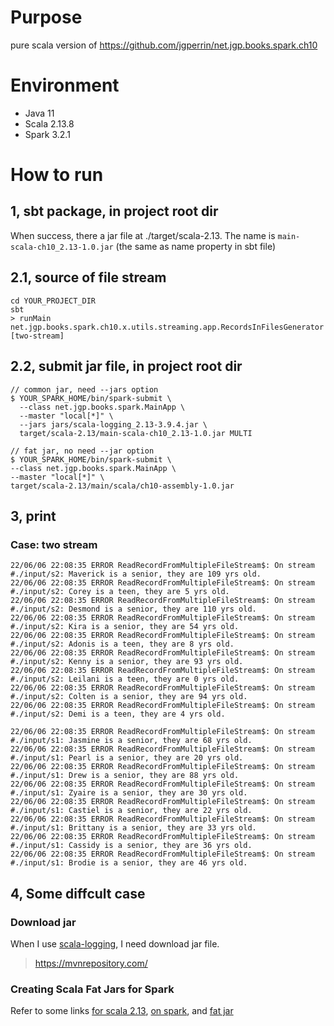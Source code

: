 # Purpose
pure scala version of https://github.com/jgperrin/net.jgp.books.spark.ch10

# Environment
- Java 11
- Scala 2.13.8
- Spark 3.2.1

# How to run
## 1, sbt package, in project root dir
When success, there a jar file at ./target/scala-2.13. The name is `main-scala-ch10_2.13-1.0.jar` (the same as name property in sbt file)

## 2.1, source of file stream
```
cd YOUR_PROJECT_DIR
sbt
> runMain net.jgp.books.spark.ch10.x.utils.streaming.app.RecordsInFilesGenerator [two-stream]
```

## 2.2, submit jar file, in project root dir
```
// common jar, need --jars option
$ YOUR_SPARK_HOME/bin/spark-submit \
  --class net.jgp.books.spark.MainApp \
  --master "local[*]" \
  --jars jars/scala-logging_2.13-3.9.4.jar \
  target/scala-2.13/main-scala-ch10_2.13-1.0.jar MULTI

// fat jar, no need --jar option
$ YOUR_SPARK_HOME/bin/spark-submit \
--class net.jgp.books.spark.MainApp \
--master "local[*]" \
target/scala-2.13/main/scala/ch10-assembly-1.0.jar
```

## 3, print

### Case: two stream
```
22/06/06 22:08:35 ERROR ReadRecordFromMultipleFileStream$: On stream #./input/s2: Maverick is a senior, they are 109 yrs old.
22/06/06 22:08:35 ERROR ReadRecordFromMultipleFileStream$: On stream #./input/s2: Corey is a teen, they are 5 yrs old.
22/06/06 22:08:35 ERROR ReadRecordFromMultipleFileStream$: On stream #./input/s2: Desmond is a senior, they are 110 yrs old.
22/06/06 22:08:35 ERROR ReadRecordFromMultipleFileStream$: On stream #./input/s2: Kira is a senior, they are 54 yrs old.
22/06/06 22:08:35 ERROR ReadRecordFromMultipleFileStream$: On stream #./input/s2: Adonis is a teen, they are 8 yrs old.
22/06/06 22:08:35 ERROR ReadRecordFromMultipleFileStream$: On stream #./input/s2: Kenny is a senior, they are 93 yrs old.
22/06/06 22:08:35 ERROR ReadRecordFromMultipleFileStream$: On stream #./input/s2: Leilani is a teen, they are 0 yrs old.
22/06/06 22:08:35 ERROR ReadRecordFromMultipleFileStream$: On stream #./input/s2: Colten is a senior, they are 94 yrs old.
22/06/06 22:08:35 ERROR ReadRecordFromMultipleFileStream$: On stream #./input/s2: Demi is a teen, they are 4 yrs old.

22/06/06 22:08:35 ERROR ReadRecordFromMultipleFileStream$: On stream #./input/s1: Jasmine is a senior, they are 68 yrs old.
22/06/06 22:08:35 ERROR ReadRecordFromMultipleFileStream$: On stream #./input/s1: Pearl is a senior, they are 20 yrs old.
22/06/06 22:08:35 ERROR ReadRecordFromMultipleFileStream$: On stream #./input/s1: Drew is a senior, they are 88 yrs old.
22/06/06 22:08:35 ERROR ReadRecordFromMultipleFileStream$: On stream #./input/s1: Zyaire is a senior, they are 30 yrs old.
22/06/06 22:08:35 ERROR ReadRecordFromMultipleFileStream$: On stream #./input/s1: Castiel is a senior, they are 22 yrs old.
22/06/06 22:08:35 ERROR ReadRecordFromMultipleFileStream$: On stream #./input/s1: Brittany is a senior, they are 33 yrs old.
22/06/06 22:08:35 ERROR ReadRecordFromMultipleFileStream$: On stream #./input/s1: Cassidy is a senior, they are 36 yrs old.
22/06/06 22:08:35 ERROR ReadRecordFromMultipleFileStream$: On stream #./input/s1: Brodie is a senior, they are 46 yrs old.
```

## 4, Some diffcult case

### Download jar
When I use [scala-logging](https://github.com/lightbend/scala-logging), I need download jar file.
> https://mvnrepository.com/

### Creating Scala Fat Jars for Spark
Refer to some links [for scala 2.13](https://github.com/diegopacheco/scala-playground/blob/master/fatjar-assembly-sbt-1.5.0/build.sbt), [on spark](https://queirozf.com/entries/creating-scala-fat-jars-for-spark-on-sbt-with-sbt-assembly-plugin), and [fat jar](https://www.baeldung.com/scala/sbt-fat-jar)